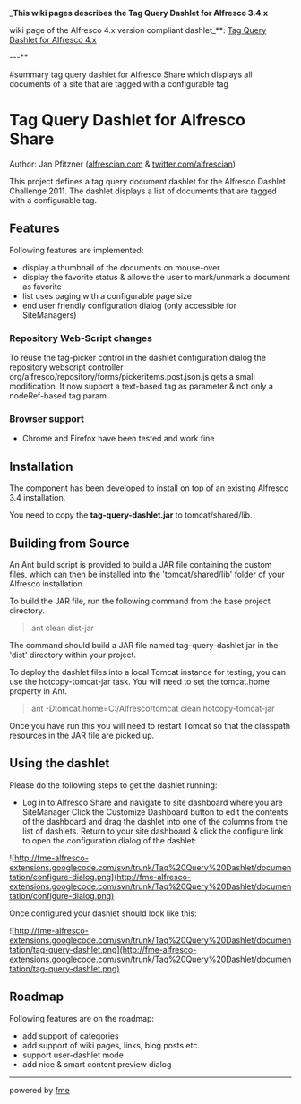 _**This wiki pages describes the Tag Query Dashlet for Alfresco 3.4.x**

wiki page of the Alfresco 4.x version compliant dashlet_**: [Tag Query Dashlet for Alfresco 4.x](TagQueryDashlet_4x.md)

---**

#summary tag query dashlet for Alfresco Share which displays all documents of a site that are tagged with a configurable tag


# Tag Query Dashlet for Alfresco Share #

Author: Jan Pfitzner ([alfrescian.com](http://alfrescian.com) & [twitter.com/alfrescian](http://twitter.com/alfrescian))

This project defines a tag query document dashlet for the Alfresco Dashlet Challenge 2011.
The dashlet displays a list of documents that are tagged with a configurable tag.

## Features ##

Following features are implemented:
  * display a thumbnail of the documents on mouse-over.
  * display the favorite status & allows the user to mark/unmark a document as favorite
  * list uses paging with a configurable page size
  * end user friendly configuration dialog (only accessible for SiteManagers)


### Repository Web-Script changes ###

To reuse the tag-picker control in the dashlet configuration dialog the repository webscript controller org/alfresco/repository/forms/pickeritems.post.json.js gets a small modification. It now support a text-based tag as parameter & not only a nodeRef-based tag param.

### Browser support ###
  * Chrome and Firefox have been tested and work fine


## Installation ##

The component has been developed to install on top of an existing Alfresco
3.4 installation.

You need to copy the **tag-query-dashlet.jar** to tomcat/shared/lib.


## Building from Source ##

An Ant build script is provided to build a JAR file containing the
custom files, which can then be installed into the 'tomcat/shared/lib' folder
of your Alfresco installation.


To build the JAR file, run the following command from the base project
directory.

> ant clean dist-jar

The command should build a JAR file named tag-query-dashlet.jar
in the 'dist' directory within your project.

To deploy the dashlet files into a local Tomcat instance for testing, you can
use the hotcopy-tomcat-jar task. You will need to set the tomcat.home
property in Ant.

> ant -Dtomcat.home=C:/Alfresco/tomcat clean hotcopy-tomcat-jar

Once you have run this you will need to restart Tomcat so that the classpath
resources in the JAR file are picked up.

## Using the dashlet ##

Please do the following steps to get the dashlet running:

  * Log in to Alfresco Share and navigate to site dashboard where you are SiteManager Click the Customize Dashboard button to edit the contents of the dashboard and drag the dashlet into one of the columns from the list of dashlets.
Return to your site dashboard & click the configure link to open the configuration dialog of the dashlet:

![http://fme-alfresco-extensions.googlecode.com/svn/trunk/Taq%20Query%20Dashlet/documentation/configure-dialog.png](http://fme-alfresco-extensions.googlecode.com/svn/trunk/Taq%20Query%20Dashlet/documentation/configure-dialog.png)

Once configured your dashlet should look like this:

![http://fme-alfresco-extensions.googlecode.com/svn/trunk/Taq%20Query%20Dashlet/documentation/tag-query-dashlet.png](http://fme-alfresco-extensions.googlecode.com/svn/trunk/Taq%20Query%20Dashlet/documentation/tag-query-dashlet.png)

## Roadmap ##

Following features are on the roadmap:
  * add support of categories
  * add support of wiki pages, links, blog posts etc.
  * support user-dashlet mode
  * add nice & smart content preview dialog

---

powered by [fme](http://www.fme.de)